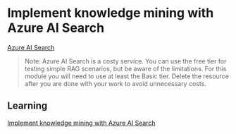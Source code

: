 # Implement knowledge mining with Azure AI Search

[Azure AI Search](https://learn.microsoft.com/en-us/azure/search/search-what-is-azure-search)

> Note: Azure AI Search is a costy service. You can use the free tier for testing simple RAG scenarios, but be aware of the limitations. For this module you will need to use at least the Basic tier. Delete the resource after you are done with your work to avoid unnecessary costs.

## Learning

[Implement knowledge mining with Azure AI Search](https://learn.microsoft.com/en-us/training/paths/implement-knowledge-mining-azure-cognitive-search/)
